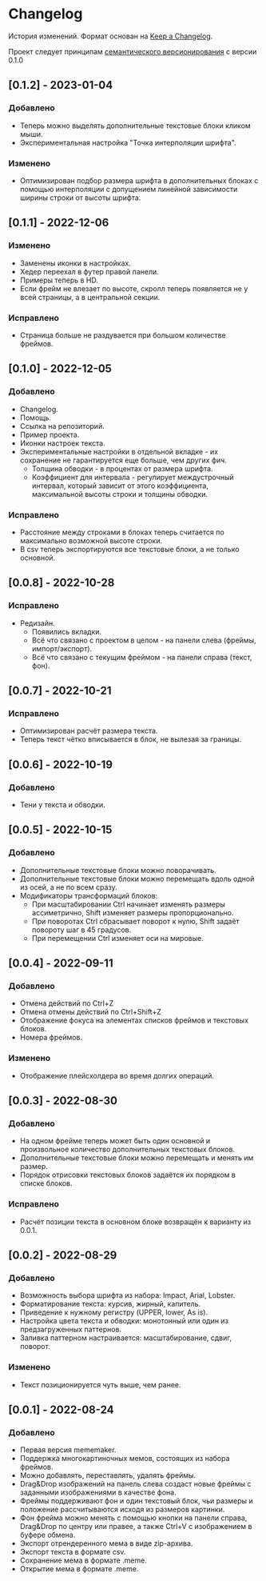 # Changelog

История изменений. Формат основан на [Keep a Changelog](https://keepachangelog.com/en/1.0.0/).

Проект следует принципам [семантического версионирования](https://semver.org/) с версии 0.1.0
<!-- 
Руководящие принципы
Лог изменений — для людей, а не для машин.
Для каждой версии без исключения следует создать отдельный раздел.
Однотипные изменения следует группировать.
Следует предусмотреть возможность поставить ссылку на любую версию или раздел.
Последняя версия должна идти в начале файла.
Указаны даты выпуска каждой версии.
Уточните, следуете ли вы принципам семантического версионирования.

Типы изменений
Добавлено — для новых функций.
Изменено — для изменений в существующей функциональности.
Устарело — для функций, которые скоро будут удалены.
Удалено — для удалённых на данный момент функций.
Исправлено — для любых исправлений багов.
Безопасность — на случай уязвимостей.
-->

## [0.1.2] - 2023-01-04
### Добавлено
 - Теперь можно выделять дополнительные текстовые блоки кликом мыши.
 - Экспериментальная настройка "Точка интерполяции шрифта".
### Изменено
 - Оптимизирован подбор размера шрифта в дополнительных блоках с помощью интерполяции с допущением линейной зависимости ширины строки от высоты шрифта.

## [0.1.1] - 2022-12-06
### Изменено
 - Заменены иконки в настройках.
 - Хедер переехал в футер правой панели.
 - Примеры теперь в HD.
 - Если фрейм не влезает по высоте, скролл теперь появляется не у всей страницы, а в центральной секции.
### Исправлено
 - Страница больше не раздувается при большом количестве фреймов.

## [0.1.0] - 2022-12-05
### Добавлено
 - Changelog.
 - Помощь.
 - Ссылка на репозиторий.
 - Пример проекта.
 - Иконки настроек текста.
 - Экспериментальные настройки в отдельной вкладке - их сохранение не гарантируется еще больше, чем других фич.
    - Толщина обводки - в процентах от размера шрифта.
    - Коэффициент для интервала - регулирует междустрочный интервал, который зависит от этого коэффициента, максимальной высоты строки и толщины обводки.
### Исправлено
 - Расстояние между строками в блоках теперь считается по максимально возможной высоте строки.
 - В csv теперь экспортируются все текстовые блоки, а не только основной.

## [0.0.8] - 2022-10-28
### Исправлено
 - Редизайн.
    - Появились вкладки.
    - Всё что связано с проектом в целом - на панели слева (фреймы, импорт/экспорт).
    - Всё что связано с текущим фреймом - на панели справа (текст, фон).

## [0.0.7] - 2022-10-21
### Исправлено
 - Оптимизирован расчёт размера текста.
 - Теперь текст чётко вписывается в блок, не вылезая за границы.

## [0.0.6] - 2022-10-19
### Добавлено
 - Тени у текста и обводки.

## [0.0.5] - 2022-10-15
### Добавлено
 - Дополнительные текстовые блоки можно поворачивать.
 - Дополнительные текстовые блоки можно перемещать вдоль одной из осей, а не по всем сразу.
 - Модификаторы трансформаций блоков: 
    - При масштабировании Ctrl начинает изменять размеры ассиметрично, Shift изменяет размеры пропорционально.
    - При поворотах Ctrl сбрасывает поворот к нулю, Shift задаёт повороту шаг в 45 градусов.
    - При перемещении Ctrl изменяет оси на мировые.

## [0.0.4] - 2022-09-11
### Добавлено
 - Отмена действий по Ctrl+Z
 - Отмена отмены действий по Ctrl+Shift+Z
 - Отображение фокуса на элементах списков фреймов и текстовых блоков.
 - Номера фреймов.
### Изменено
 - Отображение плейсхолдера во время долгих операций.

## [0.0.3] - 2022-08-30
### Добавлено
 - На одном фрейме теперь может быть один основной и произвольное количество дополнительных текстовых блоков.
 - Дополнительные текстовые блоки можно перемещать и менять им размер.
 - Порядок отрисовки текстовых блоков задаётся их порядком в списке блоков.
### Исправлено
 - Расчёт позиции текста в основном блоке возвращён к варианту из 0.0.1.


## [0.0.2] - 2022-08-29
### Добавлено
 - Возможность выбора шрифта из набора: Impact, Arial, Lobster.
 - Форматирование текста: курсив, жирный, капитель.
 - Приведение к нужному регистру (UPPER, lower, As is).
 - Настройка цвета текста и обводки: монотонный или один из предзагруженных паттернов.
 - Заливка паттерном настраивается: масштабирование, сдвиг, поворот.
### Изменено
 - Текст позиционируется чуть выше, чем ранее.

## [0.0.1] - 2022-08-24
### Добавлено
 - Первая версия mememaker.
 - Поддержка многокартиночных мемов, состоящих из набора фреймов.
 - Можно добавлять, переставлять, удалять фреймы.
 - Drag&Drop изображений на панель слева создаст новые фреймы с заданными изображениями в качестве фона.
 - Фреймы поддерживают фон и один текстовый блок, чьи размеры и положение рассчитываются исходя из размеров картинки.
 - Фон фрейма можно менять с помощью кнопки на панели справа, Drag&Drop по центру или правее, а также Ctrl+V с изображением в буфере обмена.
 - Экспорт отрендеренного мема в виде zip-архива.
 - Экспорт текста в формате csv.
 - Сохранение мема в формате .meme.
 - Открытие мема в формате .meme.